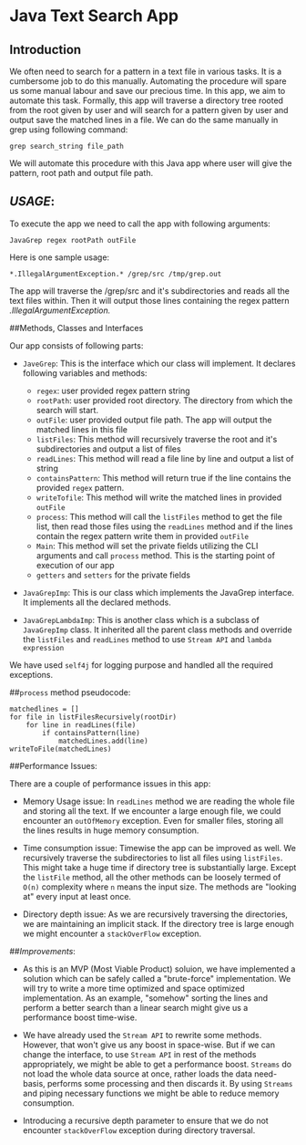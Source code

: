  # Java Text Search App
 
 ## Introduction
 We often need to search for a pattern in a text file in various tasks. It is a cumbersome job to do this manually. 
 Automating the procedure will spare us some manual labour and save our precious time. In this app,
 we aim to automate this task. Formally, this app will traverse a directory tree rooted from the root given 
 by user and will search for a pattern given by user and output save the matched lines in a file. We can do 
 the same manually in grep using following command:
 ````
 grep search_string file_path
 ````
We will automate this procedure with this Java app where user will give the pattern, root path and output file path.

## *USAGE*:

To execute the app we need to call the app with following arguments:

````
JavaGrep regex rootPath outFile
````

Here is one sample usage:

````
*.IllegalArgumentException.* /grep/src /tmp/grep.out 
````

The app will traverse the /grep/src and it's subdirectories and reads all the text files within.
Then it will output those lines containing the regex pattern *.IllegalArgumentException.*

##Methods, Classes and Interfaces

Our app consists of following parts:

 * `JaveGrep`: This is the interface which our class will implement. It declares
 following variables and methods:
     * `regex`: user provided regex pattern string
     * `rootPath`: user provided root directory. The directory from which the search will start.
     * `outFile`: user provided output file path. The app will output the matched lines in this 
     file
     * `listFiles`: This method will recursively traverse the root and it's subdirectories and 
     output a list of files
     * `readLines`: This method will read a file line by line and output a list of string
     * `containsPattern`: This method will return true if the line contains the provided
     `regex` pattern.
     * `writeTofile`: This method will write the matched lines in provided `outFile`
     * `process`: This method will call the `listFiles` method to get the file list, then read those
     files using the `readLines` method and if the lines contain the regex pattern write them 
     in provided `outFile`
     * `Main`: This method will set the private fields utilizing the CLI arguments and call
     `process` method. This is the starting point of execution of our app
     * `getters` and `setters` for the private fields
 
 * `JavaGrepImp`: This is our class which implements the JavaGrep interface. It implements all
 the declared methods.
 
 * `JavaGrepLambdaImp`: This is another class which is a subclass of `JavaGrepImp` class. It
 inherited all the parent class methods and override the `listFiles` and `readLines` method to
 use `Stream API` and `lambda expression` 
      
We have used `self4j` for logging purpose and handled all the required exceptions.

##`process` method pseudocode:
````
matchedlines = []
for file in listFilesRecursively(rootDir)
    for line in readLines(file)
        if containsPattern(line)
            matchedLines.add(line)
writeToFile(matchedLines)                
````

##Performance Issues:

There are a couple of performance issues in this app:

* Memory Usage issue: In `readLines` method we are reading the whole file and storing all the
text. If we encounter a large enough file, we could encounter an `outOfMemory` exception.
Even for smaller files, storing all the lines results in huge memory consumption.

* Time consumption issue: Timewise the app can be improved as well. We recursively traverse 
the subdirectories to list all files using `listFiles`. This might take a huge time if 
directory tree is substantially large. Except the `listFile` method, all the other methods
can be loosely termed of `O(n)` complexity where `n` means the input size. The methods are 
"looking at" every input at least once.

* Directory depth issue: As we are recursively traversing the directories, we are maintaining
an implicit stack. If the directory tree is large enough we might encounter a `stackOverFlow`
exception.

##*Improvements*:

* As this is an MVP (Most Viable Product) soluion, we have implemented a solution which can be
safely called a "brute-force" implementation. We will try to write a more time optimized and
space optimized implementation.  As an example, "somehow" sorting the lines and perform a 
better search than a linear search might give us a performance boost time-wise.

* We have already used the `Stream API` to rewrite some methods. However, that won't give us
any boost in space-wise. But if we can change the interface, to use `Stream API` in rest of 
the methods appropriately, we might be able to get a performance boost. `Streams` do not load
the whole data source at once, rather loads the data need-basis, performs some processing
and then discards it. By using `Streams` and piping necessary functions we might be able to
reduce memory consumption.

* Introducing a recursive depth parameter to ensure that we do not encounter `stackOverFlow`
exception during directory traversal. 


